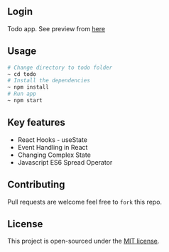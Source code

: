 ## Login
Todo app. See preview from [here](https://okp28.csb.app/)

## Usage 
```bash
# Change directory to todo folder
~ cd todo
# Install the dependencies
~ npm install
# Run app
~ npm start

```

## Key features
- React Hooks - useState
- Event Handling in React
- Changing Complex State
- Javascript ES6 Spread Operator

## Contributing
Pull requests are welcome feel free to ```fork``` this repo.

## License
This project is open-sourced under the [MIT license](https://opensource.org/licenses/MIT).